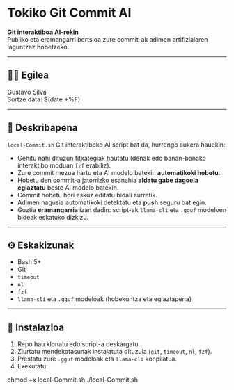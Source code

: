 # Tokiko Git Commit AI

**Git interaktiboa AI-rekin**  
Publiko eta eramangarri bertsioa zure commit-ak adimen artifizialaren laguntzaz hobetzeko.

---

## 🧑‍💻 Egilea
Gustavo Silva  
Sortze data: $(date +%F)

---

## 📌 Deskribapena

`local-Commit.sh` Git interaktiboko AI script bat da, hurrengo aukera hauekin:

- Gehitu nahi dituzun fitxategiak hautatu (denak edo banan-banako interaktibo moduan `fzf` erabiliz).
- Zure commit mezua hartu eta AI modelo batekin **automatikoki hobetu**.
- Hobetu den commit-a jatorrizko esanahia **aldatu gabe dagoela egiaztatu** beste AI modelo batekin.
- Commit hobetu hori eskuz editatu bidali aurretik.
- Adimen nagusia automatikoki detektatu eta **push** seguru bat egin.
- Guztia **eramangarria** izan dadin: script-ak `llama-cli` eta `.gguf` modeloen bideak eskatuko dizkizu.

---

## ⚙️ Eskakizunak

- Bash 5+  
- Git  
- `timeout`  
- `nl`  
- `fzf`  
- `llama-cli` eta `.gguf` modeloak (hobekuntza eta egiaztapena)  

---

## 📂 Instalazioa

1. Repo hau klonatu edo script-a deskargatu.
2. Ziurtatu mendekotasunak instalatuta dituzula (`git`, `timeout`, `nl`, `fzf`).
3. Prestatu zure `.gguf` modeloak eta `llama-cli` konpilatua.
4. Exekutatu:


chmod +x local-Commit.sh
./local-Commit.sh
